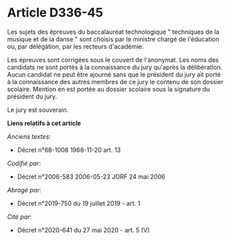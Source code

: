 # Article D336-45

Les sujets des épreuves du baccalauréat technologique " techniques de la musique et de la danse " sont choisis par le
ministre chargé de l'éducation ou, par délégation, par les recteurs d'académie.

Les épreuves sont corrigées sous le couvert de l'anonymat. Les noms des candidats ne sont portés à la connaissance du jury
qu'après la délibération. Aucun candidat ne peut être ajourné sans que le président du jury ait porté à la connaissance des
autres membres de ce jury le contenu de son dossier scolaire. Mention en est portée au dossier scolaire sous la signature du
président du jury.

Le jury est souverain.

**Liens relatifs à cet article**

_Anciens textes_:

  - Décret n°68-1008 1968-11-20 art. 13

_Codifié par_:

  - Décret n°2006-583 2006-05-23 JORF 24 mai 2006

_Abrogé par_:

  - Décret n°2019-750 du 19 juillet 2019 - art. 1

_Cité par_:

  - Décret n°2020-641 du 27 mai 2020 - art. 5 (V)
